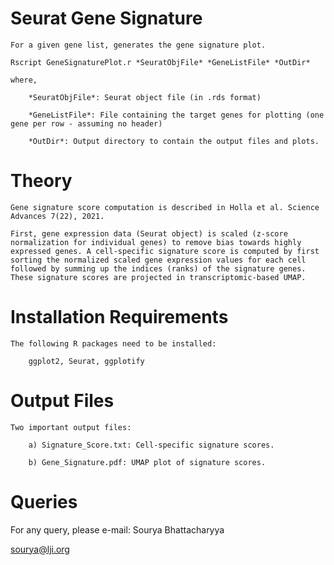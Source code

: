 Seurat Gene Signature
======================

	For a given gene list, generates the gene signature plot.

	Rscript GeneSignaturePlot.r *SeuratObjFile* *GeneListFile* *OutDir*

	where,

		*SeuratObjFile*: Seurat object file (in .rds format)

		*GeneListFile*: File containing the target genes for plotting (one gene per row - assuming no header)

		*OutDir*: Output directory to contain the output files and plots.


Theory
========

	Gene signature score computation is described in Holla et al. Science Advances 7(22), 2021.

	First, gene expression data (Seurat object) is scaled (z-score normalization for individual genes) to remove bias towards highly expressed genes. A cell-specific signature score is computed by first sorting the normalized scaled gene expression values for each cell followed by summing up the indices (ranks) of the signature genes. These signature scores are projected in transcriptomic-based UMAP.



Installation Requirements
============================

	The following R packages need to be installed:

		ggplot2, Seurat, ggplotify


Output Files
============

	Two important output files:

		a) Signature_Score.txt: Cell-specific signature scores.

		b) Gene_Signature.pdf: UMAP plot of signature scores.



Queries
=======

For any query, please e-mail:
Sourya Bhattacharyya

sourya@lji.org

